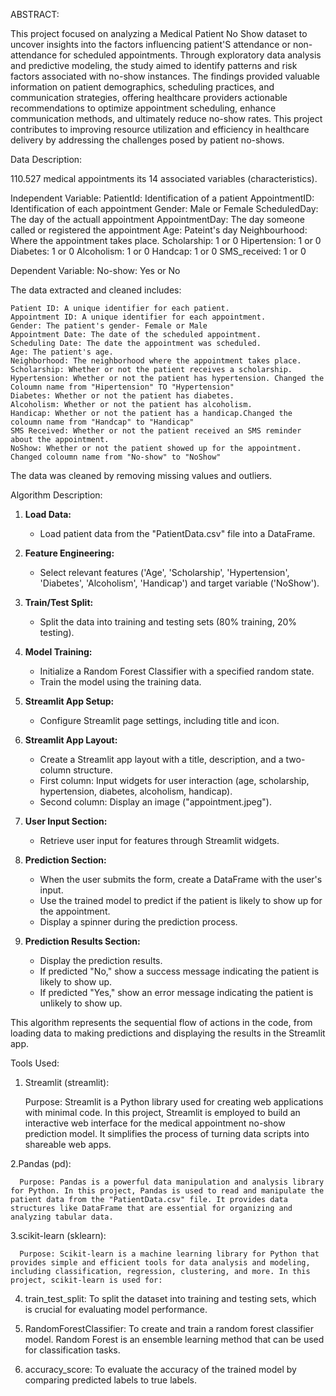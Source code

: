 ABSTRACT:

This project focused on analyzing a Medical Patient No Show dataset to uncover insights into the factors influencing patient'S attendance or non-attendance for scheduled appointments. Through exploratory data analysis and predictive modeling, the study aimed to identify patterns and risk factors associated with no-show instances. The findings provided valuable information on patient demographics, scheduling practices, and communication strategies, offering healthcare providers actionable recommendations to optimize appointment scheduling, enhance communication methods, and ultimately reduce no-show rates. This project contributes to improving resource utilization and efficiency in healthcare delivery by addressing the challenges posed by patient no-shows.


Data Description:

110.527 medical appointments its 14 associated variables (characteristics). 

Independent Variable: 
    PatientId: Identification of a patient
    AppointmentID: Identification of each appointment
    Gender: Male or Female
    ScheduledDay: The day of the actuall appointment
    AppointmentDay: The day someone called or registered the appointment
    Age: Pateint's day
    Neighbourhood: Where the appointment takes place.
    Scholarship:  1 or 0
    Hipertension: 1 or 0
    Diabetes:  1 or 0
    Alcoholism: 1 or 0
    Handcap: 1 or 0
    SMS_received:  1 or 0

Dependent Variable:
    No-show: Yes or No

The data extracted and cleaned includes:

    Patient ID: A unique identifier for each patient.
    Appointment ID: A unique identifier for each appointment.
    Gender: The patient's gender- Female or Male
    Appointment Date: The date of the scheduled appointment.
    Scheduling Date: The date the appointment was scheduled.
    Age: The patient's age.
    Neighborhood: The neighborhood where the appointment takes place.
    Scholarship: Whether or not the patient receives a scholarship.
    Hypertension: Whether or not the patient has hypertension. Changed the Coloumn name from "Hipertension" TO "Hypertension"
    Diabetes: Whether or not the patient has diabetes.
    Alcoholism: Whether or not the patient has alcoholism.
    Handicap: Whether or not the patient has a handicap.Changed the coloumn name from "Handcap" to "Handicap"
    SMS Received: Whether or not the patient received an SMS reminder about the appointment.
    NoShow: Whether or not the patient showed up for the appointment. Changed coloumn name from "No-show" to "NoShow"
The data was cleaned by removing missing values and outliers.


Algorithm Description:

1. **Load Data:**
   - Load patient data from the "PatientData.csv" file into a DataFrame.

2. **Feature Engineering:**
   - Select relevant features ('Age', 'Scholarship', 'Hypertension', 'Diabetes', 'Alcoholism', 'Handicap') and target variable ('NoShow').

3. **Train/Test Split:**
   - Split the data into training and testing sets (80% training, 20% testing).

4. **Model Training:**
   - Initialize a Random Forest Classifier with a specified random state.
   - Train the model using the training data.

5. **Streamlit App Setup:**
   - Configure Streamlit page settings, including title and icon.

6. **Streamlit App Layout:**
   - Create a Streamlit app layout with a title, description, and a two-column structure.
   - First column: Input widgets for user interaction (age, scholarship, hypertension, diabetes, alcoholism, handicap).
   - Second column: Display an image ("appointment.jpeg").

7. **User Input Section:**
   - Retrieve user input for features through Streamlit widgets.

8. **Prediction Section:**
   - When the user submits the form, create a DataFrame with the user's input.
   - Use the trained model to predict if the patient is likely to show up for the appointment.
   - Display a spinner during the prediction process.

9. **Prediction Results Section:**
   - Display the prediction results.
   - If predicted "No," show a success message indicating the patient is likely to show up.
   - If predicted "Yes," show an error message indicating the patient is unlikely to show up.

This algorithm represents the sequential flow of actions in the code, from loading data to making predictions and displaying the results in the Streamlit app.


Tools Used:

1. Streamlit (streamlit):

      Purpose: Streamlit is a Python library used for creating web applications with minimal code. In this project, Streamlit is employed to build an interactive web interface for the medical appointment no-show prediction model. It simplifies the process of turning data scripts into shareable web apps.


2.Pandas (pd):

      Purpose: Pandas is a powerful data manipulation and analysis library for Python. In this project, Pandas is used to read and manipulate the patient data from the "PatientData.csv" file. It provides data structures like DataFrame that are essential for organizing and analyzing tabular data.


3.scikit-learn (sklearn):

      Purpose: Scikit-learn is a machine learning library for Python that provides simple and efficient tools for data analysis and modeling, including classification, regression, clustering, and more. In this project, scikit-learn is used for:

4. train_test_split: To split the dataset into training and testing sets, which is crucial for evaluating model performance.

5. RandomForestClassifier: To create and train a random forest classifier model. Random Forest is an ensemble learning method that can be used for classification tasks.

6. accuracy_score: To evaluate the accuracy of the trained model by comparing predicted labels to true labels.
